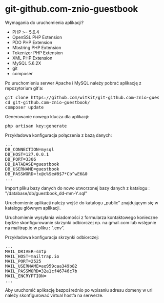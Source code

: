 # git-github.com-znio-guestbook

Wymagania do uruchomienia aplikacji?

* PHP >= 5.6.4
* OpenSSL PHP Extension
* PDO PHP Extension
* Mbstring PHP Extension
* Tokenizer PHP Extension
* XML PHP Extension
* MySQL 5.6.2X
* git
* composer

Po uruchomieniu serwer Apache i MySQL należy pobrać aplikację z repozytorium git'a:

<pre>
git clone https://github.com/witkit/git-github.com-znio-guestbook.git
cd git-github.com-znio-guestbook/
composer update
</pre>

Generowanie nowego klucza dla aplikacji:

<pre>
php artisan key:generate
</pre>

Przykładowa konfiguracja połączenia z bazą danych:

<pre>
...
DB_CONNECTION=mysql
DB_HOST=127.0.0.1
DB_PORT=3306
DB_DATABASE=guestbook
DB_USERNAME=guestbook
DB_PASSWORD=!x@c%Se#8$7*Cb^wE6&0
...
</pre>

Import pliku bazy danych do nowo utworzonej bazy danych z katalogu : "/database/db/guestbook_dd-mm-Y.sql"

Uruchomienie aplikacji należy wejść do katalogu „public” znajdującym się w katalogu głównym aplikacji.

Uruchomienie wysyłania wiadomości z formularza kontaktowego konieczne będzie skonfigurowanie skrzynki odbiorczej np. na gmail.com lub wstępnie na mailtrap.io w pliku : ".env”.

Przykładowa konfiguracja skrzynki odbiorczej:

<pre>
...
MAIL_DRIVER=smtp
MAIL_HOST=mailtrap.io
MAIL_PORT=2525
MAIL_USERNAME=ae959caa349b82
MAIL_PASSWORD=32a1cf46746c7b
MAIL_ENCRYPTION=
...
</pre>

Aby uruchomić aplikację bezpośrednio po wpisaniu adresu domeny w url należy skonfigurować virtual host’a na serwerze.
